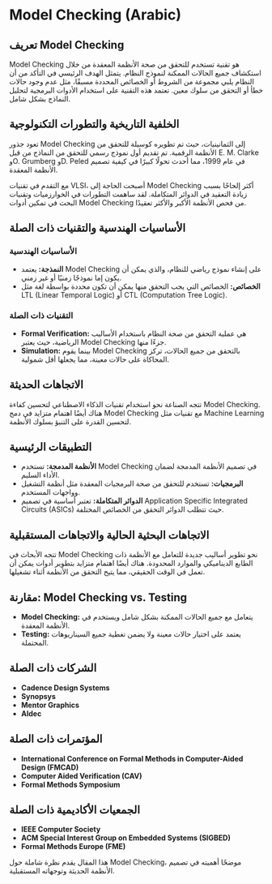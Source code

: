 # Model Checking (Arabic)

## تعريف Model Checking
Model Checking هو تقنية تستخدم للتحقق من صحة الأنظمة المعقدة من خلال استكشاف جميع الحالات الممكنة لنموذج النظام. يتمثل الهدف الرئيسي في التأكد من أن النظام يلبي مجموعة من الشروط أو الخصائص المحددة مسبقًا، مثل عدم وجود حالات خطأ أو التحقق من سلوك معين. تعتمد هذه التقنية على استخدام الأدوات البرمجية لتحليل النماذج بشكل شامل.

## الخلفية التاريخية والتطورات التكنولوجية
تعود جذور Model Checking إلى الثمانينيات، حيث تم تطويره كوسيلة للتحقق من الأنظمة الرقمية. تم تقديم أول نموذج رسمي للتحقق من النماذج من قبل E. M. Clarke وO. Grumberg وD. Peled في عام 1999، مما أحدث تحولًا كبيرًا في كيفية تصميم الأنظمة المعقدة.

مع التقدم في تقنيات VLSI، أصبحت الحاجة إلى Model Checking أكثر إلحاحًا بسبب زيادة التعقيد في الدوائر المتكاملة. لقد ساهمت التطورات في الخوارزميات وتقنيات البحث في تمكين أدوات Model Checking من فحص الأنظمة الأكبر والأكثر تعقيدًا.

## الأساسيات الهندسية والتقنيات ذات الصلة
### الأساسيات الهندسية
- **النمذجة:** يعتمد Model Checking على إنشاء نموذج رياضي للنظام، والذي يمكن أن يكون إما نموذجًا زمنيًا أو غير زمني.
- **الخصائص:** الخصائص التي يجب التحقق منها يمكن أن تكون محددة بواسطة لغة مثل LTL (Linear Temporal Logic) أو CTL (Computation Tree Logic).

### التقنيات ذات الصلة
- **Formal Verification:** هي عملية التحقق من صحة النظام باستخدام الأساليب الرياضية، حيث يعتبر Model Checking جزءًا منها.
- **Simulation:** بينما يقوم Model Checking بالتحقق من جميع الحالات، تركز المحاكاة على حالات معينة، مما يجعلها أقل شمولية.

## الاتجاهات الحديثة
تتجه الصناعة نحو استخدام تقنيات الذكاء الاصطناعي لتحسين كفاءة Model Checking. هناك أيضًا اهتمام متزايد في دمج Model Checking مع تقنيات مثل Machine Learning لتحسين القدرة على التنبؤ بسلوك الأنظمة.

## التطبيقات الرئيسية
- **الأنظمة المدمجة:** تستخدم Model Checking في تصميم الأنظمة المدمجة لضمان الأداء السليم.
- **البرمجيات:** تستخدم للتحقق من صحة البرمجيات المعقدة مثل أنظمة التشغيل وواجهات المستخدم.
- **الدوائر المتكاملة:** تعتبر أساسية في تصميم Application Specific Integrated Circuits (ASICs) حيث تتطلب الدوائر التحقق من الخصائص المختلفة.

## الاتجاهات البحثية الحالية والاتجاهات المستقبلية
تتجه الأبحاث في Model Checking نحو تطوير أساليب جديدة للتعامل مع الأنظمة ذات الطابع الديناميكي والموارد المحدودة. هناك أيضًا اهتمام متزايد بتطوير أدوات يمكن أن تعمل في الوقت الحقيقي، مما يتيح التحقق من الأنظمة أثناء تشغيلها.

## مقارنة: Model Checking vs. Testing
- **Model Checking:** يتعامل مع جميع الحالات الممكنة بشكل شامل ويستخدم في الأنظمة المعقدة.
- **Testing:** يعتمد على اختيار حالات معينة ولا يضمن تغطية جميع السيناريوهات المحتملة.

## الشركات ذات الصلة
- **Cadence Design Systems**
- **Synopsys**
- **Mentor Graphics**
- **Aldec**

## المؤتمرات ذات الصلة
- **International Conference on Formal Methods in Computer-Aided Design (FMCAD)**
- **Computer Aided Verification (CAV)**
- **Formal Methods Symposium**

## الجمعيات الأكاديمية ذات الصلة
- **IEEE Computer Society**
- **ACM Special Interest Group on Embedded Systems (SIGBED)**
- **Formal Methods Europe (FME)**

هذا المقال يقدم نظرة شاملة حول Model Checking، موضحًا أهميته في تصميم الأنظمة الحديثة وتوجهاته المستقبلية.